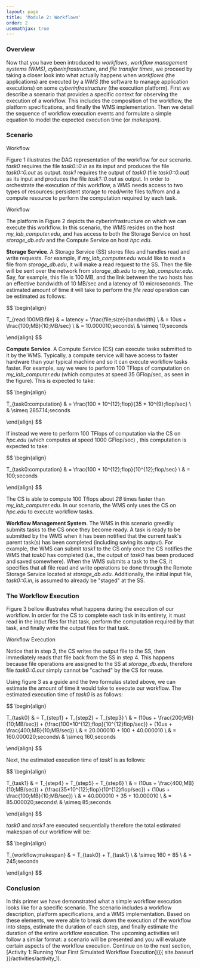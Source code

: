 ```yaml
---
layout: page
title: 'Module 2: Workflows'
order: 2
usemathjax: true
---
```


### Overview

Now that you have been introduced to *workflows*, *workflow management systems (WMS)*,
*cyberinfrastructure*, and *file transfer times*, we
proceed by taking a closer look into what actually happens when *workflows* (the applications)
are executed by a *WMS* (the software to manage application executions) on some *cyberinfrastructure* (the execution platform). First we describe a
scenario that provides a specific context for observing the execution of a workflow. This includes
the composition of the workflow, the platform specifications, and
finally the WMS implementation. Then we detail the sequence of workflow execution events and formulate a simple equation to model
the expected execution time (or *makespan*).

### Scenario

<object class="figure" type="image/svg+xml" data="{{ site.baseurl }}/public/img/
primer_on_workflow_executions/workflow.svg">Workflow</object>

Figure 1 illustrates the DAG representation of the workflow for our
scenario. *task0* requires the file *task0::0.in* as its input and produces
the file *task0::0.out* as output. *task1* requires the output of *task0*
(file *task0::0.out*) as its input and produces the file *task1::0.out* as
output.  In order to orchestrate the execution of this workflow, a WMS
needs access to two types of resources: persistent storage to read/write
files to/from and a compute resource to perform the computation required by
each task.

<object class="figure" type="image/svg+xml" data="{{ site.baseurl }}/public/img/
primer_on_workflow_executions/platform.svg">Workflow</object>

The platform in Figure 2 depicts the cyberinfrastructure on which we can
execute this workflow. In this scenario, the WMS resides on the host
*my_lab_computer.edu*, and has access to both the Storage Service on host
*storage_db.edu* and the Compute Service on host *hpc.edu*.

**Storage Service**. A Storage Service (SS) stores files and handles read and write
requests. For example, if *my_lab_computer.edu* would like to read a file from
*storage_db.edu*, it will make a read request to the SS. Then the
file will be sent over the network from *storage_db.edu* to *my_lab_computer.edu*.
Say, for example, this file is 100 MB, and the link between the two hosts has an effective bandwidth of
10 MB/sec and a latency of 10 microseconds. The estimated amount of time it will take
to perform the *file read* operation can be estimated as follows:

$$
\begin{align}

  T_{read\:100MB\:file} & = latency + \frac{file\;size}{bandwidth} \\
                        & = 10us + \frac{100\;MB}{10\;MB/sec} \\
                        & = 10.000010\;seconds\\
                        & \simeq 10\;seconds

\end{align}
$$

**Compute Service**. A Compute Service (CS) can execute tasks submitted to it by the WMS.  Typically, a compute service will have access to faster hardware than
your typical machine and so it can execute workflow tasks faster.
For example, say we were to perform 100 TFlops of computation
on *my_lab_computer.edu* (which computes at speed 35 GFlop/sec, as seen in the figure). This is expected to take:

$$
\begin{align}

 T_{task0\:computation} & = \frac{100 * 10^{12}\;flop}{35 * 10^{9}\;flop/sec} \\
           & \simeq 2857.14\;seconds

\end{align}
$$  

If instead we were to perform 100 TFlops of computation via the CS on
*hpc.edu* (which computes at speed 1000 GFlop/sec) , this computation is expected to take:

$$
\begin{align}

  T_{task0\:computation} & = \frac{100 * 10^{12}\;flop}{10^{12}\;flop/sec} \\
                        & = 100\;seconds

\end{align}
$$

The CS is able to compute 100 Tflops about *28* times faster than *my_lab_computer.edu*. In our scenario, the WMS only uses the CS on *hpc.edu* to execute
workflow tasks.


**Workflow Management System**. The WMS in this scenario greedily submits
tasks to the CS once they become ready. A task is ready to be submitted by the
WMS when it has been notified that the current task's parent task(s) has
been completed (including saving its output). For example, the WMS can submit *task1* to the CS only once the
CS notifies the WMS that *task0* has completed (i.e., the output of *task0* has been
produced and saved somewhere). When the WMS submits a task to the CS, it
specifies that all file read and write operations be done through the Remote Storage
Service located at *storage_db.edu*. Additionally, the initial input file, *task0::0.in*,
is assumed to already be "staged" at the SS.  

### The Workflow Execution

Figure 3 bellow illustrates what happens during the execution of our workflow.
In order for the CS to complete each task in its entirety, it must read in the
input files for that task, perform the computation required by that task, and
finally write the output files for that task.  

<object class="figure" type="image/svg+xml" data="{{ site.baseurl }}/public/img/
primer_on_workflow_executions/workflow_execution.svg">Workflow Execution</object>

Notice that in step 3, the CS writes the output file to the SS, then immediately
reads that file back from the SS in step 4. This happens because file operations
are assigned to the SS at *storage_db.edu*, therefore file *task0::0.out*
simply cannot be "cached" by the CS for reuse.

Using figure 3 as a guide and the two formulas stated above, we can estimate the
amount of time it would take to execute our workflow. The estimated execution time
of *task0* is as follows:

$$
\begin{align}

  T_{task0} & = T_{step1} + T_{step2} + T_{step3} \\
            & = (10us + \frac{200\;MB}{10\;MB/sec}) + (\frac{100*10^{12}\;flop}{10^{12}flop/sec}) + (10us + \frac{400\;MB}{10\;MB/sec}) \\
            & = 20.000010 + 100 + 40.000010 \\
            & = 160.000020\;seconds\\
            & \simeq 160\;seconds

\end{align}
$$

Next, the estimated execution time of *task1* is as follows:

$$
\begin{align}

  T_{task1} & = T_{step4} + T_{step5} + T_{step6} \\
            & = (10us + \frac{400\;MB}{10\;MB/sec}) + (\frac{35*10^{12}\;flop}{10^{12}flop/sec}) + (10us + \frac{100\;MB}{10\;MB/sec}) \\
            & = 40.000010 + 35 + 10.000010 \\
            & = 85.000020\;seconds\\
            & \simeq 85\;seconds

\end{align}
$$

*task0* and *task1* are executed sequentially therefore the total estimated
makespan of our workflow will be:

$$
\begin{align}

  T_{workflow\;makespan} & = T_{task0} + T_{task1} \\
                                & \simeq 160 + 85 \\
                                & = 245\;seconds

\end{align}
$$

### Conclusion

In this primer we have demonstrated what a simple workflow execution looks like
for a specific scenario. The scenario includes a workflow description,
platform specifications, and a WMS implementation. Based on these elements,
we were able to break down the execution of the workflow into steps,
estimate the duration of each step, and finally estimate the duration of the
entire workflow execution. The upcoming activities
will follow a similar format: a scenario will be presented and you
will evaluate certain aspects of the workflow execution. Continue on
to the next section,
[Activity 1: Running Your First Simulated Workflow Execution]({{ site.baseurl }}/activities/activity_1).
